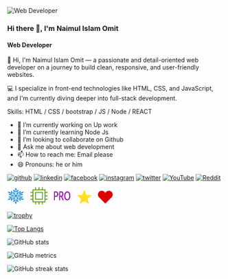 ![Web Developer](https://media.licdn.com/dms/image/v2/D5616AQEt4qM6iymuWw/profile-displaybackgroundimage-shrink_200_800/B56ZbE.Uk.H4AU-/0/1747061395717?e=1752710400&v=beta&t=qrB0JQU1JL7Ey-EJhrX294h4n7gPtoZNcYzB-zaN-2w)


### Hi there 👋, I'm Naimul Islam Omit
#### Web Developer


👋 Hi, I'm Naimul Islam Omit — a passionate and detail-oriented web developer on a journey to build clean, responsive, and user-friendly websites.

💻 I specialize in front-end technologies like HTML, CSS, and JavaScript, and I'm currently diving deeper into full-stack development.

Skills: HTML / CSS /  bootstrap / JS /  Node /  REACT 

- 🔭 I’m currently working on Up work 
- 🌱 I’m currently learning Node Js 
- 👯 I’m looking to collaborate on Github 
- 💬 Ask me about web development 
- 📫 How to reach me: Email please 
- 😄 Pronouns: he or him 


[<img src='https://cdn.jsdelivr.net/npm/simple-icons@3.0.1/icons/github.svg' alt='github' height='40'>](https://github.com/nio420)  [<img src='https://cdn.jsdelivr.net/npm/simple-icons@3.0.1/icons/linkedin.svg' alt='linkedin' height='40'>](https://www.linkedin.com/in/https://www.linkedin.com/in/naimul-islam-51365628b//)  [<img src='https://cdn.jsdelivr.net/npm/simple-icons@3.0.1/icons/facebook.svg' alt='facebook' height='40'>](https://www.facebook.com/whitedevil548)  [<img src='https://cdn.jsdelivr.net/npm/simple-icons@3.0.1/icons/instagram.svg' alt='instagram' height='40'>](https://www.instagram.com/nio_5g/)  [<img src='https://cdn.jsdelivr.net/npm/simple-icons@3.0.1/icons/twitter.svg' alt='twitter' height='40'>](https://twitter.com/nio420)  [<img src='https://cdn.jsdelivr.net/npm/simple-icons@3.0.1/icons/youtube.svg' alt='YouTube' height='40'>](https://www.youtube.com/channel/@nio420)  [<img src='https://cdn.jsdelivr.net/npm/simple-icons@3.0.1/icons/reddit.svg' alt='Reddit' height='40'>](https://www.reddit.com/user/nio420)  

<a href='https://archiveprogram.github.com/'><img src='https://raw.githubusercontent.com/acervenky/animated-github-badges/master/assets/acbadge.gif' width='40' height='40'></a> <a href='https://docs.github.com/en/developers'><img src='https://raw.githubusercontent.com/acervenky/animated-github-badges/master/assets/devbadge.gif' width='40' height='40'></a> <a href='https://github.com/pricing'><img src='https://raw.githubusercontent.com/acervenky/animated-github-badges/master/assets/pro.gif' width='40' height='40'></a> <a href='https://stars.github.com/'><img src='https://raw.githubusercontent.com/acervenky/animated-github-badges/master/assets/starbadge.gif' width='35' height='35'></a> <a href='https://docs.github.com/en/github/supporting-the-open-source-community-with-github-sponsors'><img src='https://raw.githubusercontent.com/acervenky/animated-github-badges/master/assets/sponsorbadge.gif' width='35' height='35'></a> 

[![trophy](https://github-profile-trophy.vercel.app/?username=nio420)](https://github.com/ryo-ma/github-profile-trophy)

[![Top Langs](https://github-readme-stats.vercel.app/api/top-langs/?username=nio420)](https://github.com/anuraghazra/github-readme-stats)

![GitHub stats](https://github-readme-stats.vercel.app/api?username=nio420&show_icons=true&count_private=true)  

![GitHub metrics](https://metrics.lecoq.io/nio420)  

![GitHub streak stats](https://streak-stats.demolab.com/?user=nio420)  

